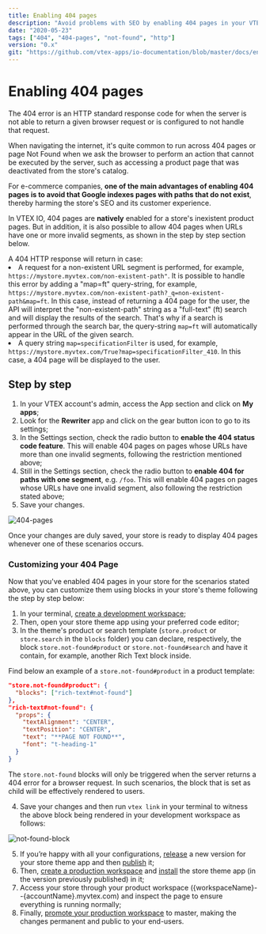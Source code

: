 ```yaml
---
title: Enabling 404 pages
description: "Avoid problems with SEO by enabling 404 pages in your VTEX IO store."
date: "2020-05-23"
tags: ["404", "404-pages", "not-found", "http"]
version: "0.x"
git: "https://github.com/vtex-apps/io-documentation/blob/master/docs/en/Recipes/store-management/enabling-404-pages.md"
---
```


# Enabling 404 pages

The 404 error is an HTTP standard response code for when the server is not able to return a given browser request or is configured to not handle that request.

When navigating the internet, it's quite common to run across 404 pages or page Not Found when we ask the browser to perform an action that cannot be executed by the server, such as accessing a product page that was deactivated from the store's catalog.

For e-commerce companies, **one of the main advantages of enabling 404 pages is to avoid that Google indexes pages with paths that do not exist**, thereby harming the store's SEO and its customer experience.

In VTEX IO, 404 pages are **natively** enabled for a store's inexistent product pages. But in addition, it is also possible to allow 404 pages when URLs have one or more invalid segments, as shown in the step by step section below.

<div class="alert alert-warning">
A 404 HTTP response will return in case:
<li>A request for a non-existent URL segment is performed, for example, <code>https://mystore.myvtex.com/non-existent-path"</code>. It is possible to handle this error by adding a "map=ft" query-string, for example, <code>https://mystore.myvtex.com/non-existent-path?_q=non-existent-path&map=ft</code>. In this case, instead of returning a 404 page for the user, the API will interpret the "non-existent-path" string as a "full-text" (ft) search and will display the results of the search. That's why if a search is performed through the search bar, the query-string <code>map=ft</code> will automatically appear in the URL of the given search.</li> 
<li>A query string <code>map=specificationFilter</code> is used, for example, <code>https://mystore.myvtex.com/True?map=specificationFilter_410</code>. In this case, a 404 page will be displayed to the user.</li>
</div>

## Step by step

1. In your VTEX account's admin, access the App section and click on **My apps**;
2. Look for the **Rewriter** app and click on the gear button icon to go to its settings;
3. In the Settings section, check the radio button to **enable the 404 status code feature**. This will enable 404 pages on pages whose URLs have more than one invalid segments, following the restriction mentioned above;
4. Still in the Settings section, check the radio button to **enable 404 for paths with one segment**, e.g. `/foo`. This will enable 404 pages on pages whose URLs have one invalid segment, also following the restriction stated above;
5. Save your changes.

![404-pages](https://user-images.githubusercontent.com/52087100/82736157-cbea2480-9cfd-11ea-9efc-6a6c62467c5b.gif)

Once your changes are duly saved, your store is ready to display 404 pages whenever one of these scenarios occurs.

### Customizing your 404 Page

Now that you've enabled 404 pages in your store for the scenarios stated above, you can customize them using blocks in your store's theme following the step by step below:

1. In your terminal, [create a development workspace](https://vtex.io/docs/recipes/development/creating-a-development-workspace/);
2. Then, open your store theme app using your preferred code editor;
3. In the theme's product or search template (`store.product` or `store.search` in the `blocks` folder) you can declare, respectively, the block `store.not-found#product` or `store.not-found#search`  and have it contain, for example, another Rich Text block inside. 

 Find below an example of a `store.not-found#product` in a product template: 
 
```json
"store.not-found#product": {
  "blocks": ["rich-text#not-found"]
},
"rich-text#not-found": {
  "props": {
    "textAlignment": "CENTER",
    "textPosition": "CENTER",
    "text": "**PAGE NOT FOUND**",
    "font": "t-heading-1"
  }
}
```

<div class="alert alert-info">
The <code>store.not-found</code> blocks will only be triggered when the server returns a 404 error for a browser request. In such scenarios, the block that is set as child will be effectively rendered to users.
</div>

4. Save your changes and then run `vtex link` in your terminal to witness the above block being rendered in your development workspace as follows:  

![not-found-block](https://user-images.githubusercontent.com/52087100/76447318-4108b780-63a7-11ea-9b03-77413e0e4855.png)

5. If you’re happy with all your configurations, [release](https://vtex.io/docs/recipes/development/releasing-a-new-app-version/) a new version for your store theme app and then [publish](https://vtex.io/docs/recipes/development/publishing-an-app/) it;
6. Then, [create a production workspace](https://vtex.io/docs/recipes/store/promoting-a-workspace-to-master) and [install](https://vtex.io/docs/recipes/development/installing-an-app/)  the store theme app (in the version previously published) in it;
7. Access your store through your product workspace ({workspaceName}--{accountName}.myvtex.com) and inspect the page to ensure everything is running normally;
8. Finally, [promote your production workspace](https://vtex.io/docs/recipes/store/promoting-a-workspace-to-master) to master, making the changes permanent and public to your end-users.
